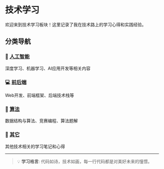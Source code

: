 # 技术学习

欢迎来到技术学习板块！这里记录了我在技术路上的学习心得和实践经验。

## 分类导航

### 🤖 [人工智能](人工智能/)
深度学习、机器学习、AI应用开发等相关内容

### 💻 [前后端](前后端/)
Web开发、前端框架、后端技术栈等

### 🧮 [算法](算法/)
数据结构与算法、竞赛编程、算法题解

### 🔧 [其它](其它/)
其他技术相关的学习笔记和心得

---

> 💡 **学习格言**: 代码如诗，技术如画，每一行代码都是对美好未来的憧憬。